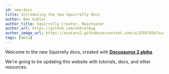 ```yaml
---
id: new-docs
title: Introducing the new Squirrelly docs
author: Ben Gubler
author_title: Squirrelly Creator, Maintainer
author_url: https://github.com/nebrelbug
author_image_url: https://avatars2.githubusercontent.com/u/25597854?s=460&v=4
tags: [meta]
---
```


Welcome to the new Squirrelly docs, created with [**Docusaurus 2 alpha**](https://v2.docusaurus.io/).

<!--truncate-->

We're going to be updating this website with tutorials, docs, and other resources.
